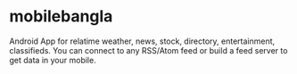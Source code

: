 # mobilebangla
Android App for relatime weather, news, stock, directory, entertainment, classifieds. You can connect to any RSS/Atom feed or build a feed server to get data in your mobile.
